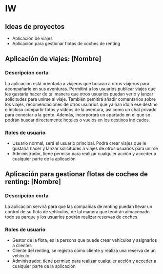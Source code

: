 # IW
## Ideas de proyectos
* Aplicación de viajes
* Aplicación para gestionar flotas de coches de renting

## Aplicación de viajes: [Nombre]
### Descripcion corta
La aplicación está orientada a viajeros que buscan a otros viajeros para acompañarle en sus aventuras. Permitirá a los usuarios publicar viajes que les gustaría hacer de tal manera que otros usuarios puedan verlo y lanzar solicitudes para unirse al viaje. También pemitirá añadir comentarios sobre los viajes, recomendaciones de otros usuarios que ya han ido a ese destino e incluso compartir fotos y videos de la aventura, así como un chat privado para conectar a la gente. Además, incorporará un apartado en el que se podrán buscar directamente hoteles o vuelos en los destinos indicados.

### Roles de usuario
* Usuario normal, será el usuario principal. Podrá crear viajes que le gustaría hacer y lanzar solicitudes a viajes de otros usuarios para unirse
* Administrador, tiene permiso para realizar cualquier acción y acceder a cualquier parte de la aplicación

## Aplicación para gestionar flotas de coches de renting: [Nombre]
### Descripcion corta
La aplicación servirá para que las compañias de renting puedan llevar un control de su flota de vehículos, de tal manera que tendrán almacenado todo su parque y los usuarios podrán realizar reservas de coches.

### Roles de usuario
* Gestor de la flota, es la persona que puede crear vehículos y asignarlos a clientes
* Cliente del renting, se registra como cliente y realiza una reserva de un vehículo
* Administrador, tiene permiso para realizar cualquier acción y acceder a cualquier parte de la aplicación
